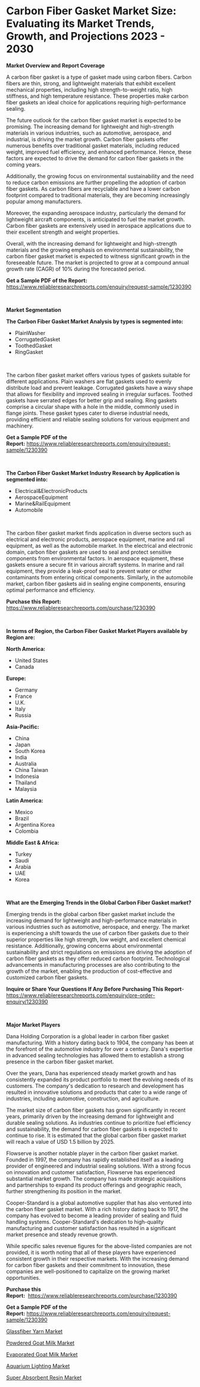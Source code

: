<p><h1>Carbon Fiber Gasket Market Size: Evaluating its Market Trends, Growth, and Projections 2023 - 2030</h1></p><p><strong>Market Overview and Report Coverage</strong></p>
<p><p>A carbon fiber gasket is a type of gasket made using carbon fibers. Carbon fibers are thin, strong, and lightweight materials that exhibit excellent mechanical properties, including high strength-to-weight ratio, high stiffness, and high temperature resistance. These properties make carbon fiber gaskets an ideal choice for applications requiring high-performance sealing.</p><p>The future outlook for the carbon fiber gasket market is expected to be promising. The increasing demand for lightweight and high-strength materials in various industries, such as automotive, aerospace, and industrial, is driving the market growth. Carbon fiber gaskets offer numerous benefits over traditional gasket materials, including reduced weight, improved fuel efficiency, and enhanced performance. Hence, these factors are expected to drive the demand for carbon fiber gaskets in the coming years.</p><p>Additionally, the growing focus on environmental sustainability and the need to reduce carbon emissions are further propelling the adoption of carbon fiber gaskets. As carbon fibers are recyclable and have a lower carbon footprint compared to traditional materials, they are becoming increasingly popular among manufacturers.</p><p>Moreover, the expanding aerospace industry, particularly the demand for lightweight aircraft components, is anticipated to fuel the market growth. Carbon fiber gaskets are extensively used in aerospace applications due to their excellent strength and weight properties.</p><p>Overall, with the increasing demand for lightweight and high-strength materials and the growing emphasis on environmental sustainability, the carbon fiber gasket market is expected to witness significant growth in the foreseeable future. The market is projected to grow at a compound annual growth rate (CAGR) of 10% during the forecasted period.</p></p>
<p><strong>Get a Sample PDF of the Report:</strong> <a href="https://www.reliableresearchreports.com/enquiry/request-sample/1230390">https://www.reliableresearchreports.com/enquiry/request-sample/1230390</a></p>
<p>&nbsp;</p>
<p><strong>Market Segmentation</strong></p>
<p><strong>The Carbon Fiber Gasket Market Analysis by types is segmented into:</strong></p>
<p><ul><li>PlainWasher</li><li>CorrugatedGasket</li><li>ToothedGasket</li><li>RingGasket</li></ul></p>
<p>&nbsp;</p>
<p><p>The carbon fiber gasket market offers various types of gaskets suitable for different applications. Plain washers are flat gaskets used to evenly distribute load and prevent leakage. Corrugated gaskets have a wavy shape that allows for flexibility and improved sealing in irregular surfaces. Toothed gaskets have serrated edges for better grip and sealing. Ring gaskets comprise a circular shape with a hole in the middle, commonly used in flange joints. These gasket types cater to diverse industrial needs, providing efficient and reliable sealing solutions for various equipment and machinery.</p></p>
<p><strong>Get a Sample PDF of the Report:</strong>&nbsp;<a href="https://www.reliableresearchreports.com/enquiry/request-sample/1230390">https://www.reliableresearchreports.com/enquiry/request-sample/1230390</a></p>
<p>&nbsp;</p>
<p><strong>The Carbon Fiber Gasket Market Industry Research by Application is segmented into:</strong></p>
<p><ul><li>Electrical&ElectronicProducts</li><li>AerospaceEquipment</li><li>Marine&RailEquipment</li><li>Automobile</li></ul></p>
<p>&nbsp;</p>
<p><p>The carbon fiber gasket market finds application in diverse sectors such as electrical and electronic products, aerospace equipment, marine and rail equipment, as well as the automobile market. In the electrical and electronic domain, carbon fiber gaskets are used to seal and protect sensitive components from environmental factors. In aerospace equipment, these gaskets ensure a secure fit in various aircraft systems. In marine and rail equipment, they provide a leak-proof seal to prevent water or other contaminants from entering critical components. Similarly, in the automobile market, carbon fiber gaskets aid in sealing engine components, ensuring optimal performance and efficiency.</p></p>
<p><strong>Purchase this Report:</strong>&nbsp; <a href="https://www.reliableresearchreports.com/purchase/1230390">https://www.reliableresearchreports.com/purchase/1230390</a></p>
<p>&nbsp;</p>
<p><strong>In terms of Region, the Carbon Fiber Gasket Market Players available by Region are:</strong></p>
<p>
    <p> <strong> North America: </strong>
        <ul>
            <li>United States</li>
            <li>Canada</li>
        </ul>
        </p> 
    <p> <strong> Europe: </strong>
        <ul>
            <li>Germany</li>
            <li>France</li>
            <li>U.K.</li>
            <li>Italy</li>
            <li>Russia</li>
        </ul>
        </p> 
    <p> <strong> Asia-Pacific: </strong>
        <ul>
            <li>China</li>
            <li>Japan</li>
            <li>South Korea</li>
            <li>India</li>
            <li>Australia</li>
            <li>China Taiwan</li>
            <li>Indonesia</li>
            <li>Thailand</li>
            <li>Malaysia</li>
        </ul>
        </p> 
    <p> <strong> Latin America: </strong>
        <ul>
            <li>Mexico</li>
            <li>Brazil</li>
            <li>Argentina Korea</li>
            <li>Colombia</li>
        </ul>
        </p> 
    <p> <strong> Middle East & Africa: </strong>
        <ul>
            <li>Turkey</li>
            <li>Saudi</li>
            <li>Arabia</li>
            <li>UAE</li>
            <li>Korea</li>
        </ul>
    </p>
    </p>
<p>&nbsp;</p>
<p><strong>What are the Emerging Trends in the Global Carbon Fiber Gasket market?</strong></p>
<p><p>Emerging trends in the global carbon fiber gasket market include the increasing demand for lightweight and high-performance materials in various industries such as automotive, aerospace, and energy. The market is experiencing a shift towards the use of carbon fiber gaskets due to their superior properties like high strength, low weight, and excellent chemical resistance. Additionally, growing concerns about environmental sustainability and strict regulations on emissions are driving the adoption of carbon fiber gaskets as they offer reduced carbon footprint. Technological advancements in manufacturing processes are also contributing to the growth of the market, enabling the production of cost-effective and customized carbon fiber gaskets.</p></p>
<p><strong>Inquire or Share Your Questions If Any Before Purchasing This Report</strong>- <a href="https://www.reliableresearchreports.com/enquiry/pre-order-enquiry/1230390">https://www.reliableresearchreports.com/enquiry/pre-order-enquiry/1230390</a></p>
<p>&nbsp;</p>
<p><strong>Major Market Players</strong></p>
<p><p>Dana Holding Corporation is a global leader in carbon fiber gasket manufacturing. With a history dating back to 1904, the company has been at the forefront of the automotive industry for over a century. Dana's expertise in advanced sealing technologies has allowed them to establish a strong presence in the carbon fiber gasket market.</p><p>Over the years, Dana has experienced steady market growth and has consistently expanded its product portfolio to meet the evolving needs of its customers. The company's dedication to research and development has resulted in innovative solutions and products that cater to a wide range of industries, including automotive, construction, and agriculture.</p><p>The market size of carbon fiber gaskets has grown significantly in recent years, primarily driven by the increasing demand for lightweight and durable sealing solutions. As industries continue to prioritize fuel efficiency and sustainability, the demand for carbon fiber gaskets is expected to continue to rise. It is estimated that the global carbon fiber gasket market will reach a value of USD 1.5 billion by 2025.</p><p>Flowserve is another notable player in the carbon fiber gasket market. Founded in 1997, the company has rapidly established itself as a leading provider of engineered and industrial sealing solutions. With a strong focus on innovation and customer satisfaction, Flowserve has experienced substantial market growth. The company has made strategic acquisitions and partnerships to expand its product offerings and geographic reach, further strengthening its position in the market.</p><p>Cooper-Standard is a global automotive supplier that has also ventured into the carbon fiber gasket market. With a rich history dating back to 1917, the company has evolved to become a leading provider of sealing and fluid handling systems. Cooper-Standard's dedication to high-quality manufacturing and customer satisfaction has resulted in a significant market presence and steady revenue growth.</p><p>While specific sales revenue figures for the above-listed companies are not provided, it is worth noting that all of these players have experienced consistent growth in their respective markets. With the increasing demand for carbon fiber gaskets and their commitment to innovation, these companies are well-positioned to capitalize on the growing market opportunities.</p></p>
<p><strong>Purchase this Report:</strong>&nbsp;&nbsp;<a href="https://www.reliableresearchreports.com/purchase/1230390">https://www.reliableresearchreports.com/purchase/1230390</a></p>
<p></p>
<p><strong>Get a Sample PDF of the Report:</strong>&nbsp;<a href="https://www.reliableresearchreports.com/enquiry/request-sample/1230390">https://www.reliableresearchreports.com/enquiry/request-sample/1230390</a></p>
<p><p><a href="https://github.com/castoriffic/Market-Research-Report-List-1/blob/main/glassfiber-yarn-market.md">Glassfiber Yarn Market</a></p><p><a href="https://medium.com/@lap.snake.again/powdered-goat-milk-market-exploring-market-share-market-trends-and-future-growth-5815aaf3cc94">Powdered Goat Milk Market</a></p><p><a href="https://medium.com/@pair.holy.proof/decoding-evaporated-goat-milk-market-metrics-market-share-trends-and-growth-patterns-db68f66ded5a">Evaporated Goat Milk Market</a></p><p><a href="https://medium.com/@taniawisozk2023/aquarium-lighting-market-size-and-market-trends-complete-industry-overview-2023-to-2030-5edf28c9875d">Aquarium Lighting Market</a></p><p><a href="https://github.com/mabutironaldo/Market-Research-Report-List-1/blob/main/super-absorbent-resin-market.md">Super Absorbent Resin Market</a></p></p>